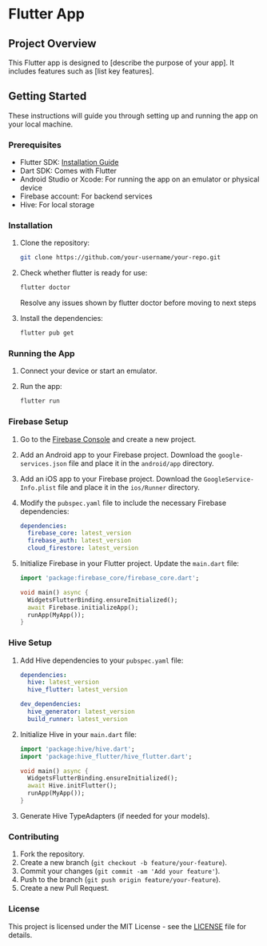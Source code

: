 # Flutter App

## Project Overview

This Flutter app is designed to [describe the purpose of your app]. It includes features such as [list key features].

## Getting Started

These instructions will guide you through setting up and running the app on your local machine.

### Prerequisites

- Flutter SDK: [Installation Guide](https://flutter.dev/docs/get-started/install)
- Dart SDK: Comes with Flutter
- Android Studio or Xcode: For running the app on an emulator or physical device
- Firebase account: For backend services
- Hive: For local storage

### Installation

1. Clone the repository:
    ```bash
    git clone https://github.com/your-username/your-repo.git
    ```

2. Check whether flutter is ready for use: 
    ```bash
    flutter doctor
    ```
    Resolve any issues shown by flutter doctor before moving to next steps


3. Install the dependencies:
    ```bash
    flutter pub get
    ```

### Running the App

1. Connect your device or start an emulator.

2. Run the app:
    ```bash
    flutter run
    ```

### Firebase Setup

1. Go to the [Firebase Console](https://console.firebase.google.com/) and create a new project.

2. Add an Android app to your Firebase project. Download the `google-services.json` file and place it in the `android/app` directory.

3. Add an iOS app to your Firebase project. Download the `GoogleService-Info.plist` file and place it in the `ios/Runner` directory.

4. Modify the `pubspec.yaml` file to include the necessary Firebase dependencies:
    ```yaml
    dependencies:
      firebase_core: latest_version
      firebase_auth: latest_version
      cloud_firestore: latest_version
    ```

5. Initialize Firebase in your Flutter project. Update the `main.dart` file:
    ```dart
    import 'package:firebase_core/firebase_core.dart';

    void main() async {
      WidgetsFlutterBinding.ensureInitialized();
      await Firebase.initializeApp();
      runApp(MyApp());
    }
    ```

### Hive Setup

1. Add Hive dependencies to your `pubspec.yaml` file:
    ```yaml
    dependencies:
      hive: latest_version
      hive_flutter: latest_version

    dev_dependencies:
      hive_generator: latest_version
      build_runner: latest_version
    ```

2. Initialize Hive in your `main.dart` file:
    ```dart
    import 'package:hive/hive.dart';
    import 'package:hive_flutter/hive_flutter.dart';

    void main() async {
      WidgetsFlutterBinding.ensureInitialized();
      await Hive.initFlutter();
      runApp(MyApp());
    }
    ```

3. Generate Hive TypeAdapters (if needed for your models).


### Contributing

1. Fork the repository.
2. Create a new branch (`git checkout -b feature/your-feature`).
3. Commit your changes (`git commit -am 'Add your feature'`).
4. Push to the branch (`git push origin feature/your-feature`).
5. Create a new Pull Request.

### License

This project is licensed under the MIT License - see the [LICENSE](LICENSE) file for details.
